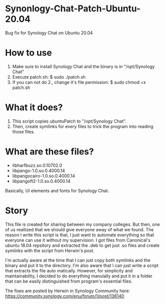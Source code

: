 # Synonlogy-Chat-Patch-Ubuntu-20.04
Bug fix for Synology Chat on Ubuntu 20.04

How to use
===
1. Make sure to install Synology Chat and the binary is in "/opt/Synology Chat"
2. Execute patch.sh:
  $ sudo ./patch.sh
3. If you can not do 2., change it's file permission:
  $ sudo chmod +x patch.sh


What it does?
===
1. This script copies ubuntuPatch to "/opt/Synology Chat".
2. Then, create symlinks for every files to trick the program into reading those files.

What are these files?
===
- libharfbuzz.so.0.10702.0
- libpango-1.0.so.0.4000.14
- libpangocairo-1.0.so.0.4000.14
- libpangoft2-1.0.so.0.4000.14

Basically, UI elements and fonts for Synology Chat.

Story
===
  This file is created for sharing between my company colleges. But then, one of us reallized that we should give everyone away of what we found. The reason I write this script is that, I just want to automate everything so that everyone can use it without my supervision. I got files from Canonical's ubuntu 18.04 repsitory and extracted the .deb to get just .so files and create symlinks with the script from Herwin's post.

  I'm actually aware at the time that I can just copy both symlinks and the binary and put it to the directory. I'm also aware that I can just write a script that extracts the file auto matically. However, for simplicity and maintainability, I decided to do everything manulally and put it in a folder that can be easily distinguished from program's essential files.

The fixes are posted by Herwin in Synology Community here:
https://community.synology.com/enu/forum/1/post/136140

